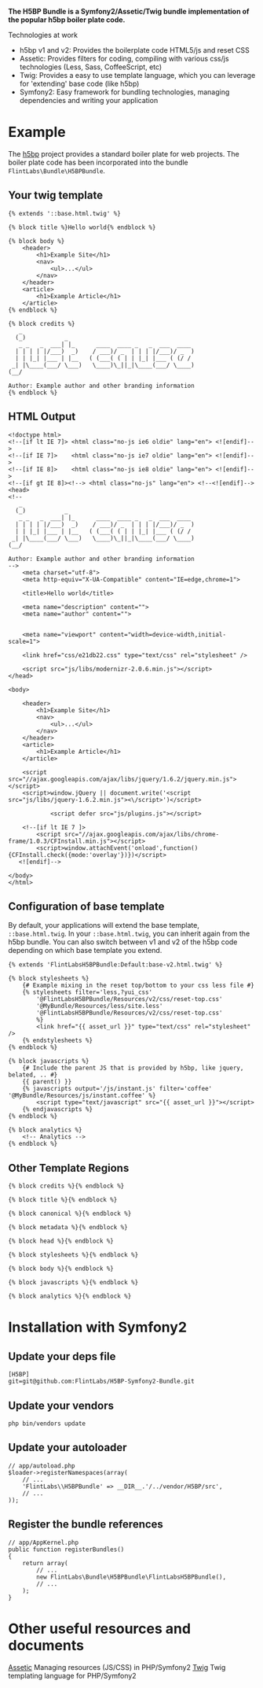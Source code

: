 **The H5BP Bundle is a Symfony2/Assetic/Twig bundle implementation of the popular h5bp boiler plate code.**

Technologies at work

* h5bp v1 and v2: Provides the boilerplate code HTML5/js and reset CSS
* Assetic: Provides filters for coding, compiling with various css/js technologies (Less, Sass, CoffeeScript, etc)
* Twig: Provides a easy to use template language, which you can leverage for 'extending' base code (like h5bp)
* Symfony2: Easy framework for bundling technologies, managing dependencies and writing your application

# Example
The [h5bp](http://html5boilerplate.com/) project provides a standard boiler plate for web projects. The boiler plate code has been incorporated into the bundle `FlintLabs\Bundle\H5BPBundle`.

## Your twig template

    {% extends '::base.html.twig' %}

    {% block title %}Hello world{% endblock %}

    {% block body %}
        <header>
            <h1>Example Site</h1>
            <nav>
                <ul>...</ul>
            </nav>
        </header>
        <article>
            <h1>Example Article</h1>
        </article>
    {% endblock %}

    {% block credits %}
       _
      (_)           _
       _ _   _  ___| |_      ____  ____ _   _  ___  ____
      | | | | |/___)  _)    / ___)/ _  | | | |/___)/ _  )
      | | |_| |___ | |__   ( (___( ( | | |_| |___ ( (/ /
     _| |\____(___/ \___)   \____)\_||_|\____(___/ \____)
    (__/

    Author: Example author and other branding information
    {% endblock %}

## HTML Output

    <!doctype html>
    <!--[if lt IE 7]> <html class="no-js ie6 oldie" lang="en"> <![endif]-->
    <!--[if IE 7]>    <html class="no-js ie7 oldie" lang="en"> <![endif]-->
    <!--[if IE 8]>    <html class="no-js ie8 oldie" lang="en"> <![endif]-->
    <!--[if gt IE 8]><!--> <html class="no-js" lang="en"> <!--<![endif]-->
    <head>
    <!--
       _
      (_)           _
       _ _   _  ___| |_      ____  ____ _   _  ___  ____
      | | | | |/___)  _)    / ___)/ _  | | | |/___)/ _  )
      | | |_| |___ | |__   ( (___( ( | | |_| |___ ( (/ /
     _| |\____(___/ \___)   \____)\_||_|\____(___/ \____)
    (__/

    Author: Example author and other branding information
    -->
        <meta charset="utf-8">
        <meta http-equiv="X-UA-Compatible" content="IE=edge,chrome=1">

        <title>Hello world</title>

        <meta name="description" content="">
        <meta name="author" content="">


        <meta name="viewport" content="width=device-width,initial-scale=1">

        <link href="css/e21db22.css" type="text/css" rel="stylesheet" />

        <script src="js/libs/modernizr-2.0.6.min.js"></script>
    </head>

    <body>

        <header>
            <h1>Example Site</h1>
            <nav>
                <ul>...</ul>
            </nav>
        </header>
        <article>
            <h1>Example Article</h1>
        </article>

        <script src="//ajax.googleapis.com/ajax/libs/jquery/1.6.2/jquery.min.js"></script>
        <script>window.jQuery || document.write('<script src="js/libs/jquery-1.6.2.min.js"><\/script>')</script>

                <script defer src="js/plugins.js"></script>

        <!--[if lt IE 7 ]>
            <script src="//ajax.googleapis.com/ajax/libs/chrome-frame/1.0.3/CFInstall.min.js"></script>
            <script>window.attachEvent('onload',function(){CFInstall.check({mode:'overlay'})})</script>
       <![endif]-->

    </body>
    </html>


## Configuration of base template

By default, your applications will extend the base template, `::base.html.twig`. In your `::base.html.twig`, you can inherit again from the h5bp bundle. You can also switch between v1 and v2 of the h5bp code depending on which base template you extend.


    {% extends 'FlintLabsH5BPBundle:Default:base-v2.html.twig' %}

    {% block stylesheets %}
        {# Example mixing in the reset top/bottom to your css less file #}
        {% stylesheets filter='less,?yui_css'
            '@FlintLabsH5BPBundle/Resources/v2/css/reset-top.css'
            '@MyBundle/Resources/less/site.less'
            '@FlintLabsH5BPBundle/Resources/v2/css/reset-top.css'
            %}
            <link href="{{ asset_url }}" type="text/css" rel="stylesheet" />
        {% endstylesheets %}
    {% endblock %}

    {% block javascripts %}
        {# Include the parent JS that is provided by h5bp, like jquery, belated, .. #}
        {{ parent() }}
        {% javascripts output='/js/instant.js' filter='coffee' '@MyBundle/Resources/js/instant.coffee' %}
            <script type="text/javascript" src="{{ asset_url }}"></script>
        {% endjavascripts %}
    {% endblock %}

    {% block analytics %}
        <!-- Analytics -->
    {% endblock %}


## Other Template Regions

    {% block credits %}{% endblock %}

    {% block title %}{% endblock %}

    {% block canonical %}{% endblock %}

    {% block metadata %}{% endblock %}

    {% block head %}{% endblock %}

    {% block stylesheets %}{% endblock %}

    {% block body %}{% endblock %}

    {% block javascripts %}{% endblock %}

    {% block analytics %}{% endblock %}

# Installation with Symfony2

## Update your deps file

    [H5BP]
    git=git@github.com:FlintLabs/H5BP-Symfony2-Bundle.git

## Update your vendors

    php bin/vendors update

## Update your autoloader

    // app/autoload.php
    $loader->registerNamespaces(array(
        // ...
        'FlintLabs\\H5BPBundle' => __DIR__.'/../vendor/H5BP/src',
        // ...
    ));

## Register the bundle references

    // app/AppKernel.php
    public function registerBundles()
    {
        return array(
            // ...
            new FlintLabs\Bundle\H5BPBundle\FlintLabsH5BPBundle(),
            // ...
        );
    }

# Other useful resources and documents
[Assetic](https://github.com/kriswallsmith/assetic) Managing resources (JS/CSS) in PHP/Symfony2
[Twig](http://twig.sensiolabs.org/) Twig templating language for PHP/Symfony2